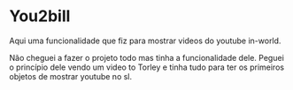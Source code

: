 # You2bill

Aqui uma funcionalidade que fiz para mostrar videos do youtube in-world.

Não cheguei a fazer o projeto todo mas tinha a funcionalidade dele.
Peguei o princípio dele vendo um video to Torley e tinha tudo para ter os primeiros objetos de mostrar youtube no sl.


 
